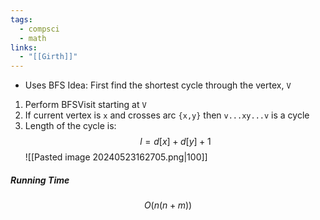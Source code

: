 ```yaml
---
tags:
  - compsci
  - math
links:
  - "[[Girth]]"
---
```

- Uses BFS
Idea: First find the shortest cycle through the vertex, `V`
1. Perform BFSVisit starting at `V`
2. If current vertex is `x` and crosses arc `{x,y}` then `v...xy...v` is a cycle
3. Length of the cycle is:
$$l =d[x]+d[y]+1$$![[Pasted image 20240523162705.png|100]]
##### Running Time
$$O(n(n+m))$$
